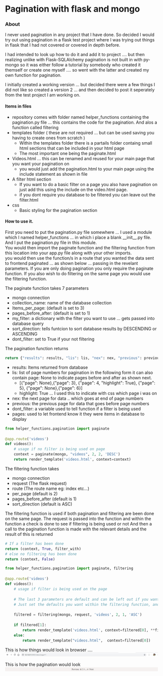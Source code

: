 # Pagination with flask and mongo

### About

I never used pagination in any project that I have done. So decided I would try out using pagination in a 
flask test project where I was trying out things in flask that I had not covered or covered in depth before.  

I had intended to look up how to do it and add it to project .... but then realizing unlike with
Flask-SQLAlchemy pagination is not built in with py-mongo so it was either follow a tutorial by somebody who created it themself or create one myself .... so went with the latter and created my own function for pagination.  

I initially created a working version ... but decided there were a few things I did not like so created a version 2
... and then decided to post it seperately from the test project I am working on.  

#### Items in files

- repository comes with folder named helper_functions containing the pagination.py file ... this contains the code for the pagination. And alos a function called filtering
- templates folder ( these are not required ... but can be used saving you having to create ones from scratch )
  - Within the templates folder there is a partails folder containg small html sections that can be included in your html page
  - The most important one being the paginate.html
- Videos.html ... this can be renamed and reused for your main page that you want your pagination on 
  - you would just add the pagination.html to your main page using the include statement as shown in file
- A filter html section 
  - If you want to do a basic filter on a page you also have pagination on just add this using the include on the video.html page.
  - if you dont require you database to be filtered you can leave out the filter.html
- css
  - Basic styling for the pagination section



#### How to use it.

First you need to put the pagination.py file somewhere ... I used a module which I named helper_functions ... in which i place a blank \_\_init\_\_.py file.
And I put the pagination.py file in this module.  
You would then import the paginate function and the filtering function from this location into your app.py file along with your other imports.    
you would then use the function/s in a route that you wanted the data sent to frontend paginated ... as shown below ... passing in the 
revelant parameters. 
If you are only doing pagination you only require the paginate function. If you also wish to do filtering on the same page you would use the filtering function.

The paginate function takes 7 parameters  
- mongo connection
- collection_name: name of the database collection
- Items_per_page: (default is set to 3)
- pages_before_after: (default is set to 1)
- my_filter: a dictionary with the filter you want to use ... gets passed into database query
- sort_direction: tells funtcion to sort database results by DESCENDING or ASCENDING
- dont_filter: set to True if your not filtering


The pagination function returns  
```python
return {"results": results, "lis": lis, "nex": nex, "previous": previous, "dont_filter": dont_filter, 'pages': True}
```

- results: Items returned from database
- lis: list of page numbers for pagination in the following form it can also contain page: None to indicate pages before and after as shown next.
  - [{"page": None},{"page": 3}, {"page": 4, "highlight": True}, {"page": 5}, {"page": None},{"page": 6}]
  - highlight: True ... I used this to indicate with css which page i was on 
- nex: the next page for data .. which goes at end of page numbers
- previous: the previous page for data that goes before page numbers
- dont_filter: a variable used to tell function if a filter is being used
- pages: used to let frontend know it they were items in database to display

```python
from helper_functions.pagination import paginate

@app.route('videos')
def videos():
    # usage if no filter is being used on page
    context = paginate(mongo, "videos", 2, 2, 'DESC')
    return render_template('videos.html', context=context)
```


The filtering function takes
- mongo connection
- request (The flask request)
- route (The route name eg: index etc...)
- per_page (default is 2)
- pages_before_after (default is 1)
- sort_direction (default is ASC)

The filtering function is used if both pagination and filtering are been done on the same page.
The request is passed into the function and within the function a check is done to see if filtering is being used or not
And then a call to the pagination function is made with the relevant details and the result of this is returned

```python 
# If a filter has been done 
return (context, True, filter_with)
# else no filtering has been done
return (context, False)
```

```python
from helper_functions.pagination import paginate, filtering

@app.route('videos')
def videos():
    # usage if filter is being used on the page

    # The last 3 parameters are default and can be left out if you want. 
    # Just set the defaults you want within the filtering function, and then you can leave them out here.

    filtered = filtering(mongo, request, 'videos', 2, 1, 'ASC')
    
    if filtered[1]:
        return render_template('videos.html', context=filtered[0], **filtered[2])
    else:
        return render_template("videos.html",  context=filtered[0])
```


This is how things would look in browser .... 
![A test image](images/browser.jpg)

This is how the pagination would look  
![A test image](images/pagination.jpg)
